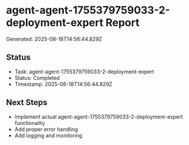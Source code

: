 # agent-agent-1755379759033-2-deployment-expert Report

Generated: 2025-08-18T14:56:44.829Z

## Status
- Task: agent-agent-1755379759033-2-deployment-expert
- Status: Completed
- Timestamp: 2025-08-18T14:56:44.829Z

## Next Steps
- Implement actual agent-agent-1755379759033-2-deployment-expert functionality
- Add proper error handling
- Add logging and monitoring

